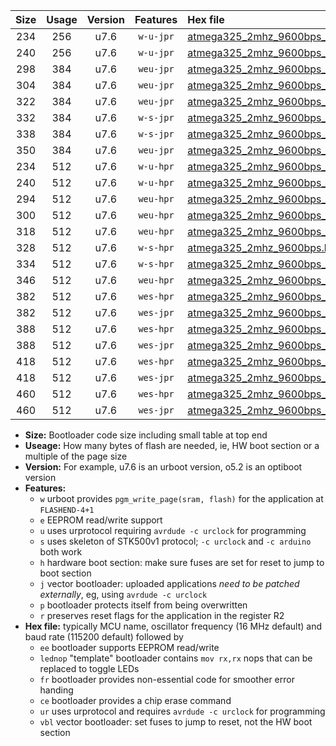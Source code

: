 |Size|Usage|Version|Features|Hex file|
|:-:|:-:|:-:|:-:|:--|
|234|256|u7.6|`w-u-jpr`|[atmega325_2mhz_9600bps_ur_vbl.hex](https://raw.githubusercontent.com/stefanrueger/urboot/main//atmega325_2mhz_9600bps_ur_vbl.hex)|
|240|256|u7.6|`w-u-jpr`|[atmega325_2mhz_9600bps_lednop_ur_vbl.hex](https://raw.githubusercontent.com/stefanrueger/urboot/main//atmega325_2mhz_9600bps_lednop_ur_vbl.hex)|
|298|384|u7.6|`weu-jpr`|[atmega325_2mhz_9600bps_ee_ur_vbl.hex](https://raw.githubusercontent.com/stefanrueger/urboot/main//atmega325_2mhz_9600bps_ee_ur_vbl.hex)|
|304|384|u7.6|`weu-jpr`|[atmega325_2mhz_9600bps_ee_lednop_ur_vbl.hex](https://raw.githubusercontent.com/stefanrueger/urboot/main//atmega325_2mhz_9600bps_ee_lednop_ur_vbl.hex)|
|322|384|u7.6|`weu-jpr`|[atmega325_2mhz_9600bps_ee_lednop_fr_ur_vbl.hex](https://raw.githubusercontent.com/stefanrueger/urboot/main//atmega325_2mhz_9600bps_ee_lednop_fr_ur_vbl.hex)|
|332|384|u7.6|`w-s-jpr`|[atmega325_2mhz_9600bps_vbl.hex](https://raw.githubusercontent.com/stefanrueger/urboot/main//atmega325_2mhz_9600bps_vbl.hex)|
|338|384|u7.6|`w-s-jpr`|[atmega325_2mhz_9600bps_lednop_vbl.hex](https://raw.githubusercontent.com/stefanrueger/urboot/main//atmega325_2mhz_9600bps_lednop_vbl.hex)|
|350|384|u7.6|`weu-jpr`|[atmega325_2mhz_9600bps_ee_lednop_fr_ce_ur_vbl.hex](https://raw.githubusercontent.com/stefanrueger/urboot/main//atmega325_2mhz_9600bps_ee_lednop_fr_ce_ur_vbl.hex)|
|234|512|u7.6|`w-u-hpr`|[atmega325_2mhz_9600bps_ur.hex](https://raw.githubusercontent.com/stefanrueger/urboot/main//atmega325_2mhz_9600bps_ur.hex)|
|240|512|u7.6|`w-u-hpr`|[atmega325_2mhz_9600bps_lednop_ur.hex](https://raw.githubusercontent.com/stefanrueger/urboot/main//atmega325_2mhz_9600bps_lednop_ur.hex)|
|294|512|u7.6|`weu-hpr`|[atmega325_2mhz_9600bps_ee_ur.hex](https://raw.githubusercontent.com/stefanrueger/urboot/main//atmega325_2mhz_9600bps_ee_ur.hex)|
|300|512|u7.6|`weu-hpr`|[atmega325_2mhz_9600bps_ee_lednop_ur.hex](https://raw.githubusercontent.com/stefanrueger/urboot/main//atmega325_2mhz_9600bps_ee_lednop_ur.hex)|
|318|512|u7.6|`weu-hpr`|[atmega325_2mhz_9600bps_ee_lednop_fr_ur.hex](https://raw.githubusercontent.com/stefanrueger/urboot/main//atmega325_2mhz_9600bps_ee_lednop_fr_ur.hex)|
|328|512|u7.6|`w-s-hpr`|[atmega325_2mhz_9600bps.hex](https://raw.githubusercontent.com/stefanrueger/urboot/main//atmega325_2mhz_9600bps.hex)|
|334|512|u7.6|`w-s-hpr`|[atmega325_2mhz_9600bps_lednop.hex](https://raw.githubusercontent.com/stefanrueger/urboot/main//atmega325_2mhz_9600bps_lednop.hex)|
|346|512|u7.6|`weu-hpr`|[atmega325_2mhz_9600bps_ee_lednop_fr_ce_ur.hex](https://raw.githubusercontent.com/stefanrueger/urboot/main//atmega325_2mhz_9600bps_ee_lednop_fr_ce_ur.hex)|
|382|512|u7.6|`wes-hpr`|[atmega325_2mhz_9600bps_ee.hex](https://raw.githubusercontent.com/stefanrueger/urboot/main//atmega325_2mhz_9600bps_ee.hex)|
|382|512|u7.6|`wes-jpr`|[atmega325_2mhz_9600bps_ee_vbl.hex](https://raw.githubusercontent.com/stefanrueger/urboot/main//atmega325_2mhz_9600bps_ee_vbl.hex)|
|388|512|u7.6|`wes-hpr`|[atmega325_2mhz_9600bps_ee_lednop.hex](https://raw.githubusercontent.com/stefanrueger/urboot/main//atmega325_2mhz_9600bps_ee_lednop.hex)|
|388|512|u7.6|`wes-jpr`|[atmega325_2mhz_9600bps_ee_lednop_vbl.hex](https://raw.githubusercontent.com/stefanrueger/urboot/main//atmega325_2mhz_9600bps_ee_lednop_vbl.hex)|
|418|512|u7.6|`wes-hpr`|[atmega325_2mhz_9600bps_ee_lednop_fr.hex](https://raw.githubusercontent.com/stefanrueger/urboot/main//atmega325_2mhz_9600bps_ee_lednop_fr.hex)|
|418|512|u7.6|`wes-jpr`|[atmega325_2mhz_9600bps_ee_lednop_fr_vbl.hex](https://raw.githubusercontent.com/stefanrueger/urboot/main//atmega325_2mhz_9600bps_ee_lednop_fr_vbl.hex)|
|460|512|u7.6|`wes-hpr`|[atmega325_2mhz_9600bps_ee_lednop_fr_ce.hex](https://raw.githubusercontent.com/stefanrueger/urboot/main//atmega325_2mhz_9600bps_ee_lednop_fr_ce.hex)|
|460|512|u7.6|`wes-jpr`|[atmega325_2mhz_9600bps_ee_lednop_fr_ce_vbl.hex](https://raw.githubusercontent.com/stefanrueger/urboot/main//atmega325_2mhz_9600bps_ee_lednop_fr_ce_vbl.hex)|

- **Size:** Bootloader code size including small table at top end
- **Useage:** How many bytes of flash are needed, ie, HW boot section or a multiple of the page size
- **Version:** For example, u7.6 is an urboot version, o5.2 is an optiboot version
- **Features:**
  + `w` urboot provides `pgm_write_page(sram, flash)` for the application at `FLASHEND-4+1`
  + `e` EEPROM read/write support
  + `u` uses urprotocol requiring `avrdude -c urclock` for programming
  + `s` uses skeleton of STK500v1 protocol; `-c urclock` and `-c arduino` both work
  + `h` hardware boot section: make sure fuses are set for reset to jump to boot section
  + `j` vector bootloader: uploaded applications *need to be patched externally*, eg, using `avrdude -c urclock`
  + `p` bootloader protects itself from being overwritten
  + `r` preserves reset flags for the application in the register R2
- **Hex file:** typically MCU name, oscillator frequency (16 MHz default) and baud rate (115200 default) followed by
  + `ee` bootloader supports EEPROM read/write
  + `lednop` "template" bootloader contains `mov rx,rx` nops that can be replaced to toggle LEDs
  + `fr` bootloader provides non-essential code for smoother error handing
  + `ce` bootloader provides a chip erase command
  + `ur` uses urprotocol and requires `avrdude -c urclock` for programming
  + `vbl` vector bootloader: set fuses to jump to reset, not the HW boot section
